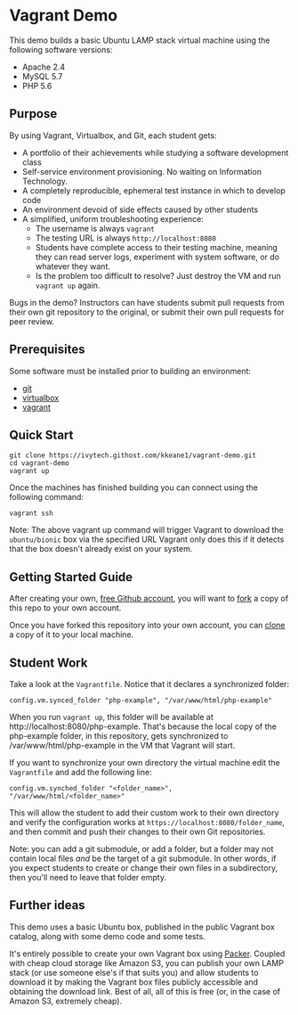# Vagrant Demo

This demo builds a basic Ubuntu LAMP stack virtual machine using the following software versions:
 * Apache 2.4
 * MySQL 5.7
 * PHP 5.6

## Purpose
By using Vagrant, Virtualbox, and Git, each student gets:

- A portfolio of their achievements while studying a software development class
- Self-service environment provisioning.  No waiting on Information Technology.
- A completely reproducible, ephemeral test instance in which to develop code
- An environment devoid of side effects caused by other students
- A simplified, uniform troubleshooting experience:
  - The username is always `vagrant`
  - The testing URL is always `http://localhost:8080`
  - Students have complete access to their testing machine, meaning they can 
  read server logs, experiment with system software, or do whatever they want.
  - Is the problem too difficult to resolve? Just destroy the VM and run `vagrant up` again.

Bugs in the demo?  Instructors can have students submit pull requests from their own
git repository to the original, or submit their own pull requests for peer review. 

## Prerequisites

Some software must be installed prior to building an environment:

- [git](https://git-scm.com/downloads)
- [virtualbox](https://www.virtualbox.org/)
- [vagrant](https://vagrantup.com/)

## Quick Start

```
git clone https://ivytech.githost.com/kkeane1/vagrant-demo.git
cd vagrant-demo
vagrant up
```

Once the machines has finished building you can connect using the following command:
```
vagrant ssh
```

Note: The above vagrant up command will trigger Vagrant to download the `ubuntu/bionic` box via the specified URL Vagrant only does this if it detects that the box doesn't already exist on your system.

## Getting Started Guide

After creating your own, [free Github account](https://github.com/join), you will want to 
[fork](https://help.github.com/articles/fork-a-repo/) a copy of this repo to your own account. 

Once you have forked this repository into your own account, you can [clone](https://help.github.com/articles/cloning-a-repository/)
a copy of it to your local machine.

## Student Work

Take a look at the `Vagrantfile`.  Notice that it declares a synchronized folder:

```
config.vm.synced_folder "php-example", "/var/www/html/php-example"
```

When you run `vagrant up`, this folder will be available at http://localhost:8080/php-example.
That's because the local copy of the php-example folder, in this repository, gets synchronized
to /var/www/html/php-example in the VM that Vagrant will start.

If you want to synchronize your own directory the virtual machine edit the `Vagrantfile` and 
add the following line:
```
config.vm.synched_folder "<folder_name>", "/var/www/html/<folder_name>"
```

This will allow the student to add their custom work to their own directory and verify the configuration works
at `https://localhost:8080/folder_name`, and then commit and push their changes to their own Git repositories.

Note: you can add a git submodule, or add a folder, but a folder may not contain
local files *and* be the target of a git submodule.  In other words, if you expect students
to create or change their own files in a subdirectory, then you'll need to leave that folder
empty.

## Further ideas

This demo uses a basic Ubuntu box, published in the public Vagrant box
catalog, along with some demo code and some tests.

It's entirely possible to create your own Vagrant box using [Packer](https://www.packer.io/).
Coupled with cheap cloud storage like Amazon S3, you can publish your own LAMP stack (or
use someone else's if that suits you) and allow students to download it by making the 
Vagrant box files publicly accessible and obtaining the download link.  Best of all, all of this
is free (or, in the case of Amazon S3, extremely cheap).
